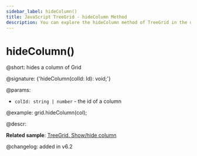 ```yaml
---
sidebar_label: hideColumn()
title: JavaScript TreeGrid - hideColumn Method 
description: You can explore the hideColumn method of TreeGrid in the documentation of the DHTMLX JavaScript UI library. Browse developer guides and API reference, try out code examples and live demos, and download a free 30-day evaluation version of DHTMLX Suite 7.
---
```


# hideColumn()

@short: hides a column of Grid

@signature: {'hideColumn(colId: Id): void;'}

@params:
- `colId: string | number` - the id of a column

@example:
grid.hideColumn(col);

@descr:

**Related sample**: [TreeGrid. Show/hide column](https://snippet.dhtmlx.com/1gekn97m)

@changelog: added in v6.2

[comment]: # (@relatedapi: treegrid/api/treegrid_showcolumn_method.md)

[comment]: # (@related: treegrid/usage.md#hidingshowing-a-column)

